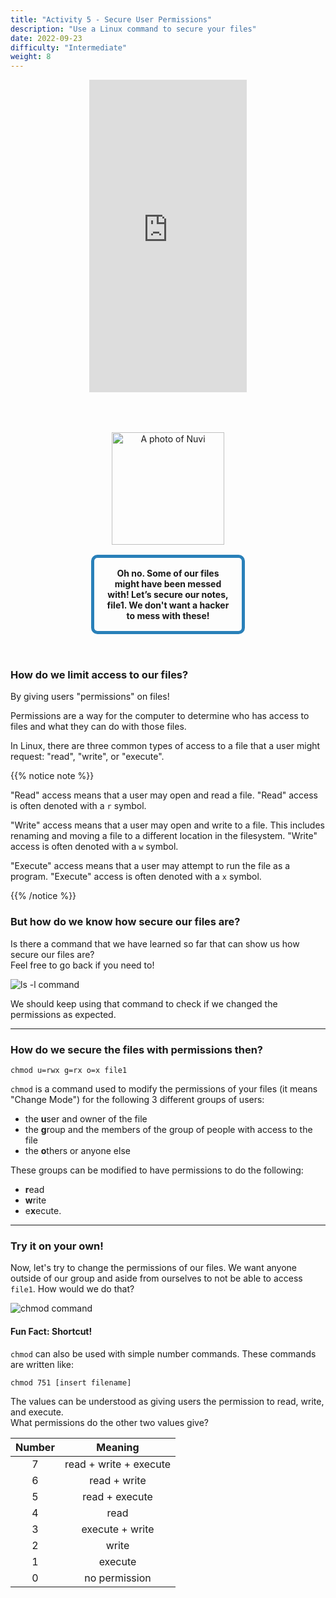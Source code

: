 ```yaml
---
title: "Activity 5 - Secure User Permissions"
description: "Use a Linux command to secure your files"
date: 2022-09-23
difficulty: "Intermediate"
weight: 8
---
```


<p style="text-align: center;"><iframe width="50%" height="500px" src="https://www.youtube.com/embed/D5Y6LH0mBi0" frameborder="0" allow="accelerometer; autoplay; clipboard-write; encrypted-media; gyroscope; picture-in-picture" allowfullscreen></iframe></p>

<div style="margin: 1rem;padding: 2rem 2rem;text-align: center;">
    <div style="display: inline-block;padding: 1rem 1rem;vertical-align: middle;">
        <img src="../images/nuvi.PNG?" alt="A photo of Nuvi" width="180" height="180" />
    </div>
    <div style="display: inline-block;padding: 1rem 1rem;vertical-align: middle;width:50%;border:5px solid #2980b9;border-radius:10px;font-weight: bold;">
        Oh no. Some of our files might have been messed with! Let’s secure our notes, file1. We don't want a hacker to mess with these!
    </div>
</div>

### How do we limit access to our files?

By giving users "permissions" on files!

Permissions are a way for the computer to determine who has access to files and what they can do with those files.

In Linux, there are three common types of access to a file that a user might request: "read", "write", or "execute".

{{% notice note %}}

"Read" access means that a user may open and read a file. "Read" access is often denoted with a `r` symbol.

"Write" access means that a user may open and write to a file. This includes renaming and moving a file to a different location in the filesystem. "Write" access is often denoted with a `w` symbol.

"Execute" access means that a user may attempt to run the file as a program. "Execute" access is often denoted with a `x` symbol.

{{% /notice %}}

### But how do we know how secure our files are?

Is there a command that we have learned so far that can show us how secure our files are?  
Feel free to go back if you need to!

![ls -l command](../images/Act5.1.png?classes=border,shadow)

We should keep using that command to check if we changed the permissions as expected.

---

### How do we secure the files with permissions then?

```
chmod u=rwx g=rx o=x file1
```

`chmod` is a command used to modify the permissions of your files (it means "Change Mode") for the following 3 different groups of users:

- the <b>u</b>ser and owner of the file
- the <b>g</b>roup and the members of the group of people with access to the file
- the <b>o</b>thers or anyone else

These groups can be modified to have permissions to do the following:

- <b>r</b>ead
- <b>w</b>rite
- e<b>x</b>ecute.

---

### Try it on your own!

Now, let's try to change the permissions of our files. We want anyone outside of our group and aside from ourselves to not be able to access `file1`. How would we do that?

![chmod command](../images/Act5.2.png?classes=border,shadow)

#### Fun Fact: Shortcut!

`chmod` can also be used with simple number commands. These commands are written like:

```
chmod 751 [insert filename]
```

The values can be understood as giving users the permission to read, write, and execute.  
What permissions do the other two values give?

| Number |        Meaning         |
| :----: | :--------------------: |
|   7    | read + write + execute |
|   6    |      read + write      |
|   5    |     read + execute     |
|   4    |          read          |
|   3    |    execute + write     |
|   2    |         write          |
|   1    |        execute         |
|   0    |     no permission      |
